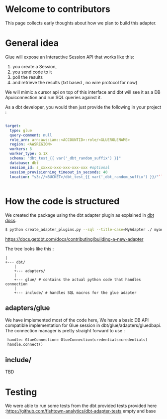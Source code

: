 
# Welcome to contributors

 
This page collects early thoughts about how we plan to build this adapter.

# General idea

Glue will expose an Interactive Session API that works like this:
1. you create a Session, 
2. you send code to it
3. poll the results
4. and retrieve the results (txt based , no wire protocol for now)

We will mimic a cursor api on top of this interface and dbt will see
it as a DB Apuiconnection and run SQL queries against it.


As a dbt developer, you would then just provide the following in your project :
```yaml

target:
  type: glue
  query-comment: null
  role_arn: arn:aws:iam::<ACCOUNTID>:role/<GLUEROLENAME>
  region: <AWSREGION>
  workers: 5
  worker_type: G.1X
  schema: "dbt_test_{{ var('_dbt_random_suffix') }}"
  database: dbt
  session_id: s_xxxxx-xxx-xxx-xxx-xxx #optional
  session_provisionning_timeout_in_seconds: 40
  location: "s3://<BUCKET>/dbt_test_{{ var('_dbt_random_suffix') }}/"``` 
  
```

# How the code is structured 
We created the package using the dbt adapter plugin as explained in [dbt docs](https://docs.getdbt.com/docs/contributing/building-a-new-adapter#scaffolding-a-new-adapter).

 ```bash 
 $ python create_adapter_plugins.py --sql --title-case=MyAdapter ./ myadapter 
 ```
https://docs.getdbt.com/docs/contributing/building-a-new-adapter

The tree looks like this : 
```
|
+--- dbt/
    |
    +--- adapters/
    |
    +--- glue/ # contains the actual python code that handles connection
    |
    +--- include/ # handles SQL macros for the glue adapter
```


## adapters/glue

We have implemented most of the code here,
We have a basic DB API compatible implementation for Glue session in dbt/glue/adapters/gluedbapi.
The connection manager is pretty straight forward to use :
```python
 handle: GlueConnection= GlueConnection(credentials=credentials)
 handle.connect()
```



## include/
TBD



# Testing 

We were able to run some tests from the dbt provided tests  provided here :https://github.com/fishtown-analytics/dbt-adapter-tests
empty and base 

